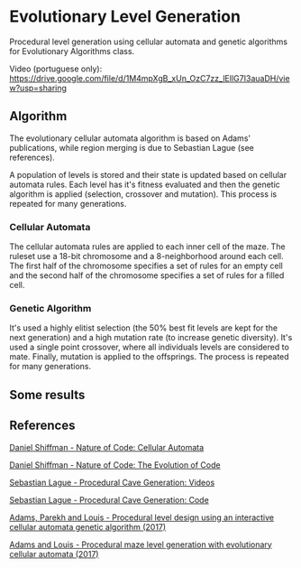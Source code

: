 # Evolutionary Level Generation

Procedural level generation using cellular automata and genetic algorithms for Evolutionary Algorithms class. 

Video (portuguese only): https://drive.google.com/file/d/1M4mpXgB_xUn_OzC7zz_lEIlG7I3auaDH/view?usp=sharing

## Algorithm

The evolutionary cellular automata algorithm is based on Adams' publications, while region merging is due to Sebastian Lague (see references). 

A population of levels is stored and their state is updated based on
cellular automata rules. Each level has it's fitness evaluated and then the genetic algorithm is applied (selection, crossover and mutation). This process is repeated for many generations.

### Cellular Automata
The cellular automata rules are applied to each inner cell of the maze.
The ruleset use a 18-bit chromosome and a 8-neighborhood around each cell.
The first half of the chromosome specifies a set of rules for an empty cell
and the second half of the chromosome specifies a set of rules for a filled cell.

### Genetic Algorithm
It's used a highly elitist selection (the 50% best fit levels are kept for the next generation) and a high mutation rate (to increase genetic diversity).
It's used a single point crossover, where all individuals levels are considered to mate.
Finally, mutation is applied to the offsprings.
The process is repeated for many generations.

## Some results


## References
[Daniel Shiffman - Nature of Code: Cellular Automata](https://natureofcode.com/book/chapter-7-cellular-automata/)

[Daniel Shiffman - Nature of Code: The Evolution of Code](https://natureofcode.com/book/chapter-9-the-evolution-of-code/)

[Sebastian Lague - Procedural Cave Generation: Videos](https://www.youtube.com/playlist?list=PLFt_AvWsXl0eZgMK_DT5_biRkWXftAOf9)

[Sebastian Lague - Procedural Cave Generation: Code](https://github.com/SebLague/Procedural-Cave-Generation)

[Adams, Parekh and Louis - Procedural level design using an interactive cellular automata genetic algorithm (2017)](https://dl.acm.org/doi/abs/10.1145/3067695.3075614?download=true)

[Adams and Louis - Procedural maze level generation with evolutionary cellular automata (2017)](https://ieeexplore.ieee.org/abstract/document/8285213)